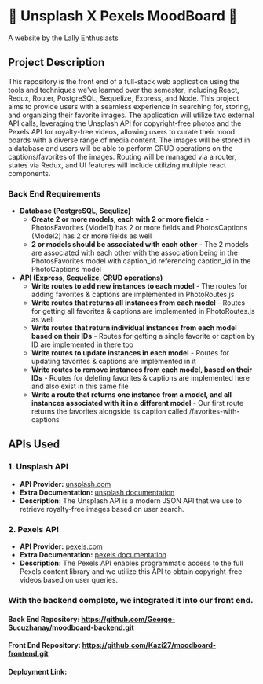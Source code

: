 #  📸 Unsplash X Pexels MoodBoard 🎥

A website by the Lally Enthusiasts

## Project Description

This repository is the front end of a full-stack web application using the tools and techniques we've learned over the semester, including React, Redux, Router, PostgreSQL, Sequelize, Express, and Node.
This project aims to provide users with a seamless experience in searching for, storing, and organizing their favorite images. The application will utilize two external API calls, leveraging the Unsplash API for copyright-free photos and the Pexels API for royalty-free videos, allowing users to curate their mood boards with a diverse range of media content. The images will be stored in a database and users will be able to perform CRUD operations on the captions/favorites of the images. Routing will be managed via a router, states via Redux, and UI features will include utilizing multiple react components.


### Back End Requirements
- **Database (PostgreSQL, Sequlize)**
  - **Create 2 or more models, each with 2 or more fields** - PhotosFavorites (Model1) has 2 or more fields and PhotosCaptions (Model2) has 2 or more fields as well
  - **2 or models should be associated with each other** - The 2 models are associated with each other with the association being in the PhotosFavorites model with caption_id referencing caption_id in the PhotoCaptions model
- **API (Express, Sequelize, CRUD operations)**
  - **Write routes to add new instances to each model** - The routes for adding favorites & captions are implemented in PhotoRoutes.js
  - **Write routes that returns all instances from each model** - Routes for getting all favorites & captions are implemented in PhotoRoutes.js as well 
  - **Write routes that return individual instances from each model based on their IDs** - Routes for getting a single favorite or caption by ID are implemented in there too
  - **Write routes to update instances in each model** - Routes for updating favorites & captions are implemented in it 
  - **Write routes to remove instances from each model, based on their IDs** - Routes for deleting favorites & captions are implemented here and also exist in this same file
  - **Write a route that returns one instance from a model, and all instances associated with it in a different model** - Our first route returns the favorites alongside its caption called /favorites-with-captions

## APIs Used

### 1. Unsplash API
- **API Provider:** [unsplash.com](https://unsplash.com/developers)
- **Extra Documentation:** [unsplash documentation](https://unsplash.com/documentation)
- **Description:** The Unsplash API is a modern JSON API that we use to retrieve royalty-free images based on user search.

### 2. Pexels API
- **API Provider:** [pexels.com](https://www.pexels.com/api/)
- **Extra Documentation:** [pexels documentation](https://www.pexels.com/api/documentation/?language=javascript)
- **Description:** The Pexels API enables programmatic access to the full Pexels content library and we utilize this API to obtain copyright-free videos based on user queries.

### With the backend complete, we integrated it into our front end.
#### Back End Repository: https://github.com/George-Sucuzhanay/moodboard-backend.git
#### Front End Repository: https://github.com/Kazi27/moodboard-frontend.git
#### Deployment Link:
